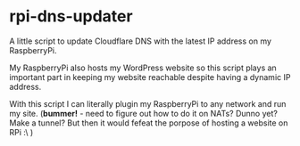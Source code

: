 # rpi-dns-updater

A little script to update Cloudflare DNS with the latest IP address on my RaspberryPi.

My RaspberryPi also hosts my WordPress website so this script plays an important part in keeping my website reachable despite having a dynamic IP address.

With this script I can literally plugin my RaspberryPi to any network and run my site. (**bummer!** - need to figure out how to do it on NATs? Dunno yet? Make a tunnel? But then it would fefeat the porpose of hosting a website on RPi :\ )
